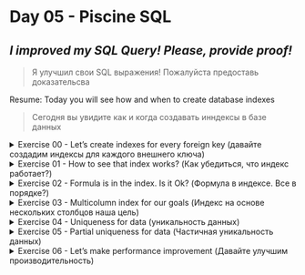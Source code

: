 # Day 05 - Piscine SQL

## _I improved my SQL Query! Please, provide proof!_
> Я улучшил свои SQL выражения! Пожалуйста предоставь доказательсва

Resume: Today you will see how and when to create database indexes
> Сегодня вы увидите как и когда создавать инндексы в базе данных

<details>
<summary> Exercise 00 - Let’s create indexes for every foreign key (давайте создадим индексы для каждого внешнего ключа) </summary>

| Exercise 00: Let’s create indexes for every foreign key |                                                                                                                          |
|---------------------------------------|--------------------------------------------------------------------------------------------------------------------------|
| Turn-in directory                     | ex00                                                                                                                     |
| Files to turn-in                      | `day05_ex00.sql`                                                                                 |
| **Allowed**                               |                                                                                                                          |
| Language                        | ANSI SQL                                                                                              |

Please create a simple BTree index for every foreign key in our database. The name pattern should satisfy the next rule “idx_{table_name}_{column_name}”. For example, the name BTree index for the pizzeria_id column in the `menu` table is `idx_menu_pizzeria_id`.

>Пожалуйста, создайте простой индекс BTree для каждого внешнего ключа в нашей базе данных. Шаблон имени должен удовлетворять следующему правилу «idx_{table_name}_{column_name}». Например, индекс имени BTree для столбца pizzeria_id в таблице меню — idx_menu_pizzeria_id.

[D05_ex00](src/day05_ex00.sql)

</details>

<details>
<summary> Exercise 01 - How to see that index works? (Как убедиться, что индекс работает?) </summary>


| Exercise 01: How to see that index works?|                                                                                                                          |
|---------------------------------------|--------------------------------------------------------------------------------------------------------------------------|
| Turn-in directory                     | ex01                                                                                                                     |
| Files to turn-in                      | `day05_ex01.sql`                                                                                 |
| **Allowed**                               |                                                                                                                          |
| Language                        | ANSI SQL                                                                                              |

Before further steps please write a SQL statement that returns pizzas’ and corresponding pizzeria names. Please take a look at the sample result below (no sort needed).

> Перед дальнейшими шагами, пожалуйста, напишите SQL-выражение, которое возвращает названия пицц и соответствующих пиццерий. Пожалуйста, взгляните на пример результата ниже (сортировка не требуется).

| pizza_name | pizzeria_name | 
| ------ | ------ |
| cheese pizza | Pizza Hut |
| ... | ... |

Let’s provide proof that your indexes are working for your SQL.
The sample of proof is the output of the `EXPLAIN ANALYZE` command. 
Please take a look at the sample output command.
>Давайте предоставим доказательство того, что ваши индексы работают для вашего SQL.
Пример доказательства — вывод команды `EXPLAIN ANALYZE`.
Пожалуйста, посмотрите на пример вывода команды.

    ...
    ->  Index Scan using idx_menu_pizzeria_id on menu m  (...)
    ...

**Hint**: please think why your indexes are not working in a direct way and what should we do to enable it?
>**Подсказка**: подумайте, почему ваши индексы не работают напрямую и что нам нужно сделать, чтобы это включить?

[D05_ex01](src/day05_ex01.sql)

</details>


<details>
<summary> Exercise 02 - Formula is in the index. Is it Ok? (Формула в индексе. Все в порядке?) </summary>


| Exercise 02: Formula is in the index. Is it Ok?|                                                                                                                          |
|---------------------------------------|--------------------------------------------------------------------------------------------------------------------------|
| Turn-in directory                     | ex02                                                                                                                     |
| Files to turn-in                      | `day05_ex02.sql`                                                                                 |
| **Allowed**                               |                                                                                                                          |
| Language                        | ANSI SQL                                                                                              |

Please create a functional B-Tree index with name `idx_person_name` for the column name of the `person` table. Index should contain person names in upper case. 
> Создайте функциональный индекс B-Tree с именем `idx_person_name` для имени столбца таблицы `person`. Индекс должен содержать имена людей в верхнем регистре.

Please write and provide any SQL with proof (`EXPLAIN ANALYZE`) that index idx_person_name is working. 
> Пожалуйста, напишите и предоставьте любой SQL-код с доказательством (`EXPLAIN ANALYZE`) того, что индекс idx_person_name работает.

[D05_ex02](src/day05_ex02.sql)

</details>


<details>
<summary> Exercise 03 - Multicolumn index for our goals (Индекс на основе нескольких столбцов наша цель) </summary>

| Exercise 03: Multicolumn index for our goals |                                                                                                                          |
|---------------------------------------|--------------------------------------------------------------------------------------------------------------------------|
| Turn-in directory                     | ex03                                                                                                                     |
| Files to turn-in                      | `day05_ex03.sql`                                                                                 |
| **Allowed**                               |                                                                                                                          |
| Language                        | ANSI SQL                                                                                              |


Please create a better multicolumn B-Tree index with the name `idx_person_order_multi` for the SQL statement below.
>Создайте лучший многостолбцовый индекс B-Tree с именем `idx_person_order_multi` для приведенного ниже оператора SQL.

    SELECT person_id, menu_id,order_date
    FROM person_order
    WHERE person_id = 8 AND menu_id = 19;


The `EXPLAIN ANALYZE` command should return  the next pattern. Please be attention on "Index Only Scan" scanning!
> Команда `EXPLAIN ANALYZE` должна вернуть следующий шаблон. Будьте внимательны при сканировании "Index Only Scan"!

    Index Only Scan using idx_person_order_multi on person_order ...

Please provide any SQL with proof (`EXPLAIN ANALYZE`) that index `idx_person_order_multi` is working. 
> Пожалуйста, предоставьте любой SQL-код с доказательством (`EXPLAIN ANALYZE`) того, что индекс `idx_person_order_multi` работает.


[D05_ex03](src/day05_ex03.sql)

</details>

<details>
<summary> Exercise 04 - Uniqueness for data (уникальность данных) </summary>

| Exercise 04: Uniqueness for data |                                                                                                                          |
|---------------------------------------|--------------------------------------------------------------------------------------------------------------------------|
| Turn-in directory                     | ex04                                                                                                                     |
| Files to turn-in                      | `day05_ex04.sql`                                                                                 |
| **Allowed**                               |                                                                                                                          |
| Language                        | ANSI SQL                                                                                              |

Please create a unique BTree index with the name `idx_menu_unique` on the `menu` table for  `pizzeria_id` and `pizza_name` columns. 
Please write and provide any SQL with proof (`EXPLAIN ANALYZE`) that index `idx_menu_unique` is working. 
> Создайте уникальный индекс BTree с именем `idx_menu_unique` в таблице `menu` для столбцов `pizzeria_id` и `pizza_name`.
> напишите и предоставьте любой SQL с доказательством (`EXPLAIN ANALYZE`) того, что индекс `idx_menu_unique` работает.

[D05_ex04](src/day05_ex04.sql)

</details>

<details>
<summary> Exercise 05 - Partial uniqueness for data (Частичная уникальность данных) </summary>


| Exercise 05: Partial uniqueness for data |                                                                                                                          |
|---------------------------------------|--------------------------------------------------------------------------------------------------------------------------|
| Turn-in directory                     | ex05                                                                                                                     |
| Files to turn-in                      | `day05_ex05.sql`                                                                                 |
| **Allowed**                               |                                                                                                                          |
| Language                        | ANSI SQL                                                                                              |

Please create a partial unique BTree index with the name `idx_person_order_order_date` on the `person_order` table for `person_id` and `menu_id` attributes with partial uniqueness for `order_date` column for date ‘2022-01-01’.
> Создайте частичный уникальный индекс BTree с именем `idx_person_order_order_date` в таблице `person_order` для атрибутов `person_id` и `menu_id` с частичной уникальностью для столбца `order_date` для даты `2022-01-01’.

The `EXPLAIN ANALYZE` command should return  the next pattern
> Команда `EXPLAIN ANALYZE` должна возвращать следующий шаблон

    Index Only Scan using idx_person_order_order_date on person_order …

[D05_ex05](src/day05_ex05.sql)

</details>

<details>
<summary> Exercise 06 - Let’s make performance improvement (Давайте улучшим производительность)  </summary>


| Exercise 06: Let’s make performance improvement|                                                                                                                          |
|---------------------------------------|--------------------------------------------------------------------------------------------------------------------------|
| Turn-in directory                     | ex06                                                                                                                     |
| Files to turn-in                      | `day05_ex06.sql`                                                                                 |
| **Allowed**                               |                                                                                                                          |
| Language                        | ANSI SQL                                                                                              |

Please take a look at SQL below from a technical perspective (ignore a logical case of that SQL statement) .
> Взгляните на SQL ниже с технической точки зрения (игнорируйте логическую сторону этого оператора SQL).

    SELECT
        m.pizza_name AS pizza_name,
        max(rating) OVER (PARTITION BY rating ORDER BY rating ROWS BETWEEN UNBOUNDED PRECEDING AND UNBOUNDED FOLLOWING) AS k
    FROM  menu m
    INNER JOIN pizzeria pz ON m.pizzeria_id = pz.id
    ORDER BY 1,2;

Create a new BTree index with name `idx_1` which should improve the “Execution Time” metric of this SQL. Please provide proof (`EXPLAIN ANALYZE`) that SQL was improved.
> Создайте новый индекс BTree с именем `idx_1`, который должен улучшить метрику «Время выполнения» этого SQL. Пожалуйста, предоставьте доказательство (`EXPLAIN ANALYZE`), что SQL был улучшен.

**Hint**: this exercise looks like a “brute force” task to find a good covering index therefore before your new test remove `idx_1` index.
> Это упражнение выглядит как задача «грубой силы» для поиска хорошего покрывающего индекса, поэтому перед новым тестом удалите индекс `idx_1`.

Sample of my improvement:

**Before**:

    Sort  (cost=26.08..26.13 rows=19 width=53) (actual time=0.247..0.254 rows=19 loops=1)
    "  Sort Key: m.pizza_name, (max(pz.rating) OVER (?))"
    Sort Method: quicksort  Memory: 26kB
    ->  WindowAgg  (cost=25.30..25.68 rows=19 width=53) (actual time=0.110..0.182 rows=19 loops=1)
            ->  Sort  (cost=25.30..25.35 rows=19 width=21) (actual time=0.088..0.096 rows=19 loops=1)
                Sort Key: pz.rating
                Sort Method: quicksort  Memory: 26kB
                ->  Merge Join  (cost=0.27..24.90 rows=19 width=21) (actual time=0.026..0.060 rows=19 loops=1)
                        Merge Cond: (m.pizzeria_id = pz.id)
                        ->  Index Only Scan using idx_menu_unique on menu m  (cost=0.14..12.42 rows=19 width=22) (actual time=0.013..0.029 rows=19 loops=1)
                            Heap Fetches: 19
                        ->  Index Scan using pizzeria_pkey on pizzeria pz  (cost=0.13..12.22 rows=6 width=15) (actual time=0.005..0.008 rows=6 loops=1)
    Planning Time: 0.711 ms
    Execution Time: 0.338 ms

**After**:

    Sort  (cost=26.28..26.33 rows=19 width=53) (actual time=0.144..0.148 rows=19 loops=1)
    "  Sort Key: m.pizza_name, (max(pz.rating) OVER (?))"
    Sort Method: quicksort  Memory: 26kB
    ->  WindowAgg  (cost=0.27..25.88 rows=19 width=53) (actual time=0.049..0.107 rows=19 loops=1)
            ->  Nested Loop  (cost=0.27..25.54 rows=19 width=21) (actual time=0.022..0.058 rows=19 loops=1)
                ->  Index Scan using idx_1 on …
                ->  Index Only Scan using idx_menu_unique on menu m  (cost=0.14..2.19 rows=3 width=22) (actual time=0.004..0.005 rows=3 loops=6)
    …
    Planning Time: 0.338 ms
    Execution Time: 0.203 ms

[D05_ex06](src/day05_ex06.sql)

</details>
